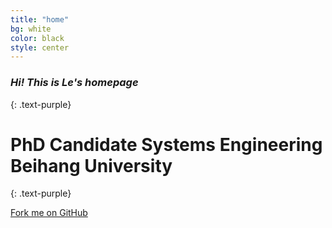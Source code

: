 ```yaml
---
title: "home"
bg: white
color: black
style: center
---
```


### *Hi! This is Le's homepage*
{: .text-purple}

<span class="fa-stack subtlecircle" style="font-size:100px; background:rgba(255,166,0,0.1)">
  <i class="fa fa-circle fa-stack-2x text-white"></i>
  <i class="fa fa-cubes fa-stack-1x text-orange"></i>
</span>

# PhD Candidate  Systems Engineering  Beihang University
{: .text-purple}

<span id="forkongithub">
  <a href="{{ site.source_link }}" class="bg-blue">
    Fork me on GitHub
  </a>
</span>
